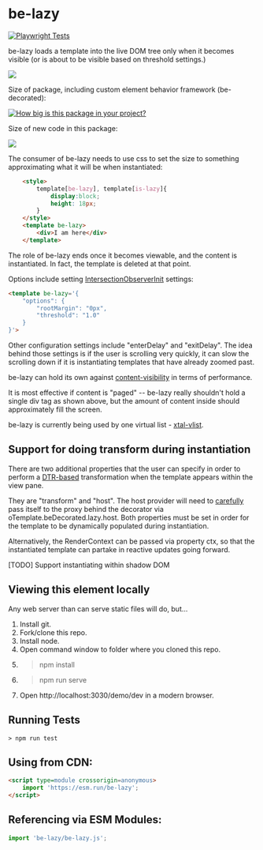 # be-lazy

[![Playwright Tests](https://github.com/bahrus/be-lazy/actions/workflows/CI.yml/badge.svg?branch=baseline)](https://github.com/bahrus/be-lazy/actions/workflows/CI.yml)

be-lazy loads a template into the live DOM tree only when it becomes visible (or is about to be visible based on threshold settings.)

<a href="https://nodei.co/npm/be-lazy/"><img src="https://nodei.co/npm/be-lazy.png"></a>

Size of package, including custom element behavior framework (be-decorated):

[![How big is this package in your project?](https://img.shields.io/bundlephobia/minzip/be-lazy?style=for-the-badge)](https://bundlephobia.com/result?p=be-lazy)

Size of new code in this package:

<img src="http://img.badgesize.io/https://cdn.jsdelivr.net/npm/be-lazy?compression=gzip">

The consumer of be-lazy needs to use css to set the size to something approximating what it will be when instantiated:

```html
    <style>
        template[be-lazy], template[is-lazy]{
            display:block;
            height: 18px;
        }
    </style>
    <template be-lazy>
        <div>I am here</div>
    </template>
```

The role of be-lazy ends once it becomes viewable, and the content is instantiated.   In fact, the template is deleted at that point.

Options include setting [IntersectionObserverInit](https://developer.mozilla.org/en-US/docs/Web/API/Intersection_Observer_API#creating_an_intersection_observer) settings:

```html
<template be-lazy='{
    "options": {
        "rootMargin": "0px",
        "threshold": "1.0"
    }
}'>
```

Other configuration settings include "enterDelay" and "exitDelay".  The idea behind those settings is if the user is scrolling very quickly, it can slow the scrolling down if it is instantiating templates that have already zoomed past.

be-lazy can hold its own against [content-visibility](https://web.dev/content-visibility/) in terms of performance.

It is most effective if content is "paged" -- be-lazy really shouldn't hold a single div tag as shown above, but the amount of content inside should approximately fill the screen.

be-lazy is currently being used by one virtual list - [xtal-vlist](https://github.com/bahrus/xtal-vlist).   

## Support for doing transform during instantiation

There are two additional properties that the user can specify in order to perform a [DTR-based](https://github.com/bahrus/trans-render) transformation when the template appears within the view pane.

They are "transform" and "host".  The host provider will need to [carefully](https://github.com/bahrus/be-decorated#approach-i--programmatically-but-carefully) pass itself to the proxy behind the decorator via oTemplate.beDecorated.lazy.host.  Both properties must be set in order for the template to be dynamically populated during instantiation.

Alternatively, the RenderContext can be passed via property ctx, so that the instantiated template can partake in reactive updates going forward.  


[TODO]  Support instantiating within shadow DOM

## Viewing this element locally

Any web server than can serve static files will do, but...

1.  Install git.
2.  Fork/clone this repo.
3.  Install node.
4.  Open command window to folder where you cloned this repo.
5.  > npm install
6.  > npm run serve
7.  Open http://localhost:3030/demo/dev in a modern browser.

## Running Tests

```
> npm run test
```

## Using from CDN:

```html
<script type=module crossorigin=anonymous>
    import 'https://esm.run/be-lazy';
</script>
```

## Referencing via ESM Modules:

```JavaScript
import 'be-lazy/be-lazy.js';
```